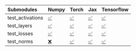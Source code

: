 | Submodules       | Numpy                                                                                                                           | Torch                                                                                                                           | Jax                                                                                                                             | Tensorflow                                                                                                                      |
|:-----------------|:--------------------------------------------------------------------------------------------------------------------------------|:--------------------------------------------------------------------------------------------------------------------------------|:--------------------------------------------------------------------------------------------------------------------------------|:--------------------------------------------------------------------------------------------------------------------------------|
| test_activations | <a href="https://github.com/unifyai/ivy/runs/7823763006?check_suite_focus=true" rel="noopener noreferrer" target="_blank">✅</a> | <a href="https://github.com/unifyai/ivy/runs/7823763229?check_suite_focus=true" rel="noopener noreferrer" target="_blank">✅</a> | <a href="https://github.com/unifyai/ivy/runs/7823763431?check_suite_focus=true" rel="noopener noreferrer" target="_blank">✅</a> | <a href="https://github.com/unifyai/ivy/runs/7823763576?check_suite_focus=true" rel="noopener noreferrer" target="_blank">✅</a> |
| test_layers      | <a href="https://github.com/unifyai/ivy/runs/7823763052?check_suite_focus=true" rel="noopener noreferrer" target="_blank">✅</a> | <a href="https://github.com/unifyai/ivy/runs/7823763298?check_suite_focus=true" rel="noopener noreferrer" target="_blank">✅</a> | <a href="https://github.com/unifyai/ivy/runs/7823763470?check_suite_focus=true" rel="noopener noreferrer" target="_blank">✅</a> | <a href="https://github.com/unifyai/ivy/runs/7823763611?check_suite_focus=true" rel="noopener noreferrer" target="_blank">✅</a> |
| test_losses      | <a href="https://github.com/unifyai/ivy/runs/7823763108?check_suite_focus=true" rel="noopener noreferrer" target="_blank">✅</a> | <a href="https://github.com/unifyai/ivy/runs/7823763352?check_suite_focus=true" rel="noopener noreferrer" target="_blank">✅</a> | <a href="https://github.com/unifyai/ivy/runs/7823763504?check_suite_focus=true" rel="noopener noreferrer" target="_blank">✅</a> | <a href="https://github.com/unifyai/ivy/runs/7823763644?check_suite_focus=true" rel="noopener noreferrer" target="_blank">✅</a> |
| test_norms       | <a href="https://github.com/unifyai/ivy/runs/7823763170?check_suite_focus=true" rel="noopener noreferrer" target="_blank">❌</a> | <a href="https://github.com/unifyai/ivy/runs/7823763391?check_suite_focus=true" rel="noopener noreferrer" target="_blank">✅</a> | <a href="https://github.com/unifyai/ivy/runs/7823763542?check_suite_focus=true" rel="noopener noreferrer" target="_blank">✅</a> | <a href="https://github.com/unifyai/ivy/runs/7823763675?check_suite_focus=true" rel="noopener noreferrer" target="_blank">✅</a> |
